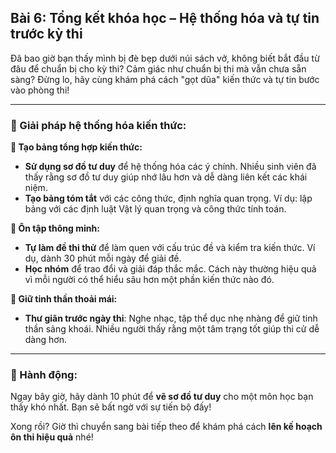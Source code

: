 ## Bài 6: Tổng kết khóa học – Hệ thống hóa và tự tin trước kỳ thi

Đã bao giờ bạn thấy mình bị đè bẹp dưới núi sách vở, không biết bắt đầu từ đâu để chuẩn bị cho kỳ thi? Cảm giác như chuẩn bị thi mà vẫn chưa sẵn sàng? Đừng lo, hãy cùng khám phá cách "gọt dũa" kiến thức và tự tin bước vào phòng thi!

---

### 📌 Giải pháp hệ thống hóa kiến thức:

**🔹 Tạo bảng tổng hợp kiến thức:**
- **Sử dụng sơ đồ tư duy** để hệ thống hóa các ý chính. Nhiều sinh viên đã thấy rằng sơ đồ tư duy giúp nhớ lâu hơn và dễ dàng liên kết các khái niệm.
- **Tạo bảng tóm tắt** với các công thức, định nghĩa quan trọng. Ví dụ: lập bảng với các định luật Vật lý quan trọng và công thức tính toán.

**🔹 Ôn tập thông minh:**
- **Tự làm đề thi thử** để làm quen với cấu trúc đề và kiểm tra kiến thức. Ví dụ, dành 30 phút mỗi ngày để giải đề.
- **Học nhóm** để trao đổi và giải đáp thắc mắc. Cách này thường hiệu quả vì mỗi người có thể hiểu sâu hơn một phần kiến thức nào đó.

**🔹 Giữ tinh thần thoải mái:**
- **Thư giãn trước ngày thi**: Nghe nhạc, tập thể dục nhẹ nhàng để giữ tinh thần sảng khoái. Nhiều người thấy rằng một tâm trạng tốt giúp thi cử dễ dàng hơn.

---

### 🚀 Hành động:

Ngay bây giờ, hãy dành 10 phút để **vẽ sơ đồ tư duy** cho một môn học bạn thấy khó nhất. Bạn sẽ bất ngờ với sự tiến bộ đấy!

Xong rồi? Giờ thì chuyển sang bài tiếp theo để khám phá cách **lên kế hoạch ôn thi hiệu quả** nhé!
